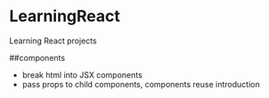 # LearningReact
Learning React projects

##components
- break html into JSX components
- pass props to child components, components reuse introduction
